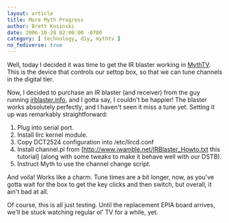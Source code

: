 ```yaml
---
layout: article
title: More Myth Progress
author: Brett Kosinski
date: 2006-10-28 02:00:00 -0700
category: [ technology, diy, mythtv ]
no_fediverse: true
---
```


Well, today I decided it was time to get the IR blaster working in [MythTV](../projects/MythTV.md).  This is the device that controls our settop box, so that we can tune channels in the digital tier.

Now, I decided to purchase an IR blaster (and receiver) from the guy running [irblaster.info](http://www.irblaster.info), and I gotta say, I couldn't be happier!  The blaster works absolutely perfectly, and I haven't seen it miss a tune yet.  Setting it up was remarkably straightforward:

1. Plug into serial port.
2. Install lirc kernel module.
3. Copy DCT2524 configuration into /etc/lircd.conf
4. Install channel.pl from [http://www.iwamble.net/IRBlaster_Howto.txt this tutorial] (along with some tweaks to make it behave well with our DSTB).
5. Instruct Myth to use the channel change script.

And voila!  Works like a charm.  Tune times are a bit longer, now, as you've gotta wait for the box to get the key clicks and then switch, but overall, it ain't bad at all.

Of course, this is all just testing.  Until the replacement EPIA board arrives, we'll be stuck watching regular ol' TV for a while, yet.

